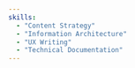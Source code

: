 ```yaml
---
skills:
  - "Content Strategy"
  - "Information Architecture"
  - "UX Writing"
  - "Technical Documentation"
---
```

